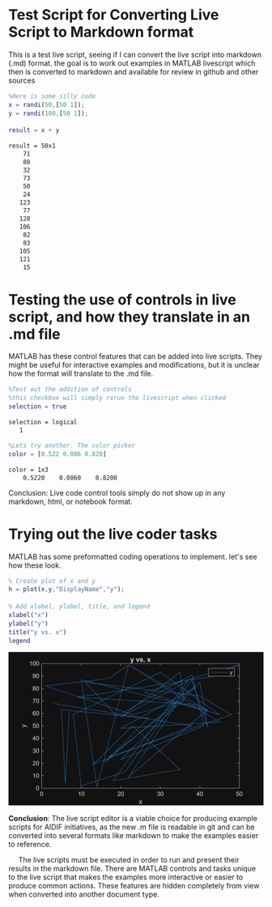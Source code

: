 
# Test Script for Converting Live Script to Markdown format

This is a test live script, seeing if I can convert the live script into markdown (.md) format. the goal is to work out examples in MATLAB livescript which then is converted to markdown and available for review in github and other sources

```matlab
%Here is some silly code
x = randi(50,[50 1]);
y = randi(100,[50 1]);

result = x + y
```

```matlabTextOutput
result = 50x1
    71
    88
    32
    73
    50
    24
   123
    77
   128
   106
    82
    83
   105
   121
    15

```

# Testing the use of controls in live script, and how they translate in an .md file

MATLAB has these control features that can be added into live scripts. They might be useful for interactive examples and modifications, but it is unclear how the format will translate to the .md file. 

```matlab
%Test out the addition of controls
%this checkbox will simply rerun the livescript when clicked
selection = true
```

```matlabTextOutput
selection = logical
   1

```

```matlab
%Lets try another. The color picker
color = [0.522 0.086 0.820]
```

```matlabTextOutput
color = 1x3
    0.5220    0.0860    0.8200

```


Conclusion: Live code control tools simply do not show up in any markdown, html, or notebook format.

# Trying out the live coder tasks

MATLAB has some preformatted coding operations to implement. let's see how these look.

```matlab
% Create plot of x and y
h = plot(x,y,"DisplayName","y");

% Add xlabel, ylabel, title, and legend
xlabel("x")
ylabel("y")
title("y vs. x")
legend
```

![figure_0.png](./testLiveScriptToMD_media/figure_0.png)

**Conclusion**: The live script editor is a viable choice for producing example scripts for AIDIF initiatives, as the new .m file is readable in git and can be converted into several formats like markdown to make the examples easier to reference.


&nbsp;&nbsp;&nbsp;&nbsp; The live scripts must be executed in order to run and present their results in the markdown file. There are MATLAB controls and tasks unique to the live script that makes the examples more interactive or easier to produce common actions. These features are hidden completely from view when converted into another document type.

